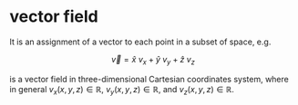 # vector field
It is an assignment of a vector to each point in a subset of space, e.g.

$$
\vec{v} = \hat{x} \ v_x + \hat{y} \ v_y + \hat{z} \ v_z
$$

is a vector field in three-dimensional Cartesian coordinates system, where in general $v_x(x, y, z) \in \mathbb{R}$, $v_y(x, y, z) \in \mathbb{R}$, and $v_z(x, y, z) \in \mathbb{R}$.